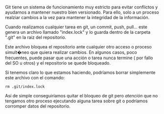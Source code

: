 
Git tiene un sistema de funcionamiento muy estricto para evitar conflictos y ayudarnos a mantener nuestro bien versionado.
Para ello, solo a un proceso realziar cambios a la vez para mantener la integridad de la información.

Cuando realizamos cualquier tarea en git, un commit, push, pull... este genera un archivo llamado "index.lock" y lo guarda
dentro de la carpeta ".git" en la raiz del repositorio.

Este archivo bloquea el repositorio ante cualquier otro acceso o proceso simult�neo que quiera realizar cambios. En algunos casos,
poco frecuentes, puede pasar que una acción o tarea nunca termine ( por fallo del SO u otros) y el repositorio se quede bloqueado.

Si tenemos claro lo que estamos haciendo, podríamos borrar simplemente este archivo con el comando:
``` shell
rm .git/index.lock
```

Así de simple conseguiríamos quitar el bloqueo de git pero *atención* que no tengamos otro proceso ejecutando alguna tarea sobre git
o podríamos corromper datos del repositorio.
